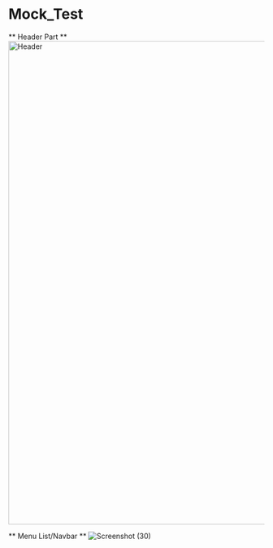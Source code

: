 # Mock_Test

** Header Part **
<img width="950" alt="Header" src="https://github.com/user-attachments/assets/04a6783c-bcbb-4ef6-ab9d-ad9b6ba89356" />

** Menu List/Navbar **
![Screenshot (30)](https://github.com/user-attachments/assets/f406e096-e864-4ff6-aa6c-b48bef4dc40c)

